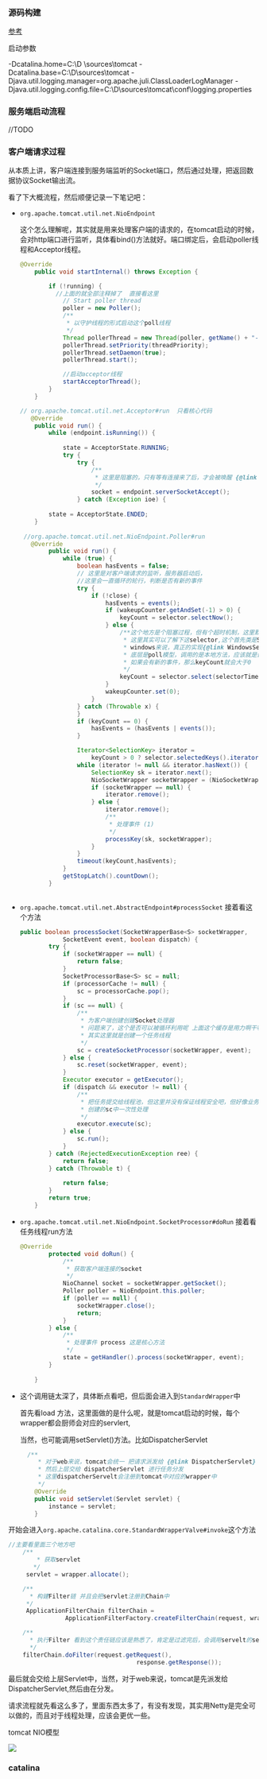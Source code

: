 



### 源码构建

[参考](https://my.oschina.net/u/1018146/blog/1524309)

启动参数

-Dcatalina.home=C:\D \sources\tomcat
-Dcatalina.base=C:\D\sources\tomcat
-Djava.util.logging.manager=org.apache.juli.ClassLoaderLogManager
-Djava.util.logging.config.file=C:\D\sources\tomcat\conf\logging.properties



### 服务端启动流程

 //TODO 



### 客户端请求过程

从本质上讲，客户端连接到服务端监听的Socket端口，然后通过处理，把返回数据协议Socket输出流。

看了下大概流程，然后顺便记录一下笔记吧：

* `org.apache.tomcat.util.net.NioEndpoint`

  这个怎么理解呢，其实就是用来处理客户端的请求的，在tomcat启动的时候，会对http端口进行监听，具体看bind()方法就好。端口绑定后，会启动poller线程和Acceptor线程。

  ```java
  @Override
      public void startInternal() throws Exception {
  
          if (!running) {
           	//上面的就全部注释掉了  直接看这里
              // Start poller thread
              poller = new Poller();
              /**
               * 以守护线程的形式启动这个poll线程
               */
              Thread pollerThread = new Thread(poller, getName() + "-Poller");
              pollerThread.setPriority(threadPriority);
              pollerThread.setDaemon(true);
              pollerThread.start();
  
              //启动acceptor线程
              startAcceptorThread();
          }
      }
  
  // org.apache.tomcat.util.net.Acceptor#run  只看核心代码
     @Override
      public void run() {
          while (endpoint.isRunning()) {
            
              state = AcceptorState.RUNNING;
              try {
                  try {
                      /**
                       * 这里是阻塞的，只有等有连接来了后，才会被唤醒 {@link ServerSocketChannelImpl#accept0(java.io.FileDescriptor, java.io.FileDescriptor, java.net.InetSocketAddress[])}
                       */
                      socket = endpoint.serverSocketAccept();
                  } catch (Exception ioe) {
                     
          state = AcceptorState.ENDED;
      }
                  
   //org.apache.tomcat.util.net.NioEndpoint.Poller#run 
     @Override
          public void run() {
              while (true) {
                  boolean hasEvents = false;
                  // 这里是对客户端请求的监听，服务器启动后，
                  //这里会一直循环的轮行，判断是否有新的事件
                  try {
                      if (!close) {
                          hasEvents = events();
                          if (wakeupCounter.getAndSet(-1) > 0) {
                              keyCount = selector.selectNow();
                          } else {
                              /**这个地方是个阻塞过程，但有个超时机制，这里默认是1秒
                               * 这里其实可以了解下这selector,这个首先类是SelectorImpl
                               * windows来说，真正的实现{@link WindowsSelectorImpl#doSelect(long)}
                               * 底层是poll模型，调用的是本地方法，应该就是调用操作系统底层API{@link WindowsSelectorImpl.SubSelector#poll0(long, int, int[], int[], int[], long)}
                               * 如果会有新的事件，那么keyCount就会大于0
                               */
                              keyCount = selector.select(selectorTimeout);
                          }
                          wakeupCounter.set(0);
                      }
                  } catch (Throwable x) {
                  }
                  if (keyCount == 0) {
                      hasEvents = (hasEvents | events());
                  }
  
                  Iterator<SelectionKey> iterator =
                      keyCount > 0 ? selector.selectedKeys().iterator() : null;
                  while (iterator != null && iterator.hasNext()) {
                      SelectionKey sk = iterator.next();
                      NioSocketWrapper socketWrapper = (NioSocketWrapper) sk.attachment();
                      if (socketWrapper == null) {
                          iterator.remove();
                      } else {
                          iterator.remove();
                          /**
                           * 处理事件 (1)
                           */
                          processKey(sk, socketWrapper);
                      }
                  }
                  timeout(keyCount,hasEvents);
              }
              getStopLatch().countDown();
          }
       
  ```

  

* `org.apache.tomcat.util.net.AbstractEndpoint#processSocket` 接着看这个方法

  ```java
  public boolean processSocket(SocketWrapperBase<S> socketWrapper,
              SocketEvent event, boolean dispatch) {
          try {
              if (socketWrapper == null) {
                  return false;
              }
              SocketProcessorBase<S> sc = null;
              if (processorCache != null) {
                  sc = processorCache.pop();
              }
              if (sc == null) {
                  /**
                   * 为客户端创建创建Socket处理器
                   * 问题来了，这个是否可以被循环利用呢 上面这个缓存是用力啊干嘛的呢 TODO
                   * 其实这里就是创建一个任务线程
                   */
                  sc = createSocketProcessor(socketWrapper, event);
              } else {
                  sc.reset(socketWrapper, event);
              }
              Executor executor = getExecutor();
              if (dispatch && executor != null) {
                  /**
                   * 把任务提交给线程池，但这里并没有保证线程安全吧，但好像业务处理都会在上面
                   * 创建的sc中一次性处理
                   */
                  executor.execute(sc);
              } else {
                  sc.run();
              }
          } catch (RejectedExecutionException ree) {
              return false;
          } catch (Throwable t) {
       
              return false;
          }
          return true;
      }
  
  ```

* `org.apache.tomcat.util.net.NioEndpoint.SocketProcessor#doRun` 接着看任务线程run方法

  ```java
  @Override
          protected void doRun() {
              /**
               * 获取客户端连接的socket
               */
              NioChannel socket = socketWrapper.getSocket();
              Poller poller = NioEndpoint.this.poller;
              if (poller == null) {
                  socketWrapper.close();
                  return;
              }
          } else {
              /**
               * 处理事件 process 这是核心方法
               */
              state = getHandler().process(socketWrapper, event);
          }
                      
      }
  ```



* 这个调用链太深了，具体断点看吧，但后面会进入到`StandardWrapper`中

  首先看load 方法，这里面做的是什么呢，就是tomcat启动的时候，每个wrapper都会厨师会对应的servlert,

  当然，也可能调用setServlet()方法。比如DispatcherServlet

  ```java
    /**
       * 对于web来说，tomcat会统一 把请求派发给 {@link DispatcherServlet}
       * 然后上层交给 dispatcherServlet 进行任务分发
       * 这里dispatcherServelt会注册到tomcat中对应的wrapper中
       */
      @Override
      public void setServlet(Servlet servlet) {
          instance = servlet;
      }
  ```

开始会进入`org.apache.catalina.core.StandardWrapperValve#invoke`这个方法

```java
//主要看里面三个地方吧
	/**
        * 获取servlet 
       */
     servlet = wrapper.allocate();

  	/**
      * 构建Filter链 并且会把servlet注册到Chain中
     */
     ApplicationFilterChain filterChain =
                ApplicationFilterFactory.createFilterChain(request, wrapper, servlet);

	/**
      * 执行Filter 看到这个责任链应该是熟悉了，肯定是过滤完后，会调用servelt的service()方法
      */
	filterChain.doFilter(request.getRequest(),
                                    response.getResponse());
```



最后就会交给上层Servlet中，当然，对于web来说，tomcat是先派发给DispatcherServlet,然后由在分发。

请求流程就先看这么多了，里面东西太多了，有没有发现，其实用Netty是完全可以做的，而且对于线程处理，应该会更优一些。

tomcat NIO模型

![](https://github.com/tryingpfq/tryingpfq.github.io/blob/master/picture/bg-tomcat1.jpg?raw=true)

### catalina

